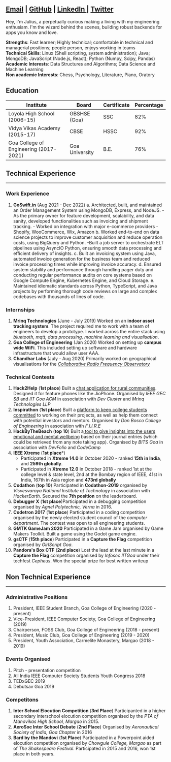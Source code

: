 [Email](mailto:juliusalphonso@pme.me) | [GitHub](https://github.com/JadeMaveric) | [LinkedIn ](https://www.linkedin.com/in/JuliusAlphonso/)| [Twitter](https://twitter.com/JuliusAlphonso)
-----

Hey, I'm Julius, a perpetually curious making a living with my engineering enthusiam. I'm the wizard behind the scenes, building robust backends for apps you know and love.

**Strengths**: Fast learner; Highly technical; comfortable in technical and managerial positions; people person, enjoys working in teams  
**Technical Skills**: Linux (Shell scripting, system administration); Java; MongoDB; JavaScript (Node.js, React); Python (Numpy, Scipy, Pandas)
**Academic Interests**: Data Structures and Algorithms; Data Science and Machine Learning  
**Non academic Interests**: Chess, Psychology, Literature, Piano, Oratory  

## **Education**

| **Institute**                             | **Board**      | **Certificate** | **Percentage**   |
| ----------------------------------------- | -------------- | --------------- | ---------------- |
| Loyola High School (2006-15)              | GBSHSE (Goa)   | SSC             | 82%              |
| Vidya Vikas Academy (2015-17)             | CBSE           | HSSC            | 92%              |
| Goa College of Engineering (2017-2021) | Goa University | B.E.            | 76%              |

## **Technical Experience**



------

### **Work Experience**
1. **GoSwift.in** (Aug 2021 - Dec 2022)
    a. Architected, built, and maintained an Order Management System using MongoDB, Express, and NodeJS.
        - As the primary owner for feature development, scalability, and data sanity, developed functionalities such as invoicing and shipment tracking.
        - Worked on integration with major e-commerce providers - Shopify, WooCommerce, Wix, Amazon
    b. Worked end-to-end on data science projects to improve customer acquisition and reduce operation costs, using BigQuery and Python.
        -Built a job server to orchestrate ELT pipelines using AsyncIO Python, ensuring smooth data processing and efficient delivery of insights.
    c. Built an invoicing system using Java, automated invoice generation for the business team and reduced invoice processing times while improving invoice accuracy.
    d. Ensured system stability and performance through handling pager duty and conducting regular performance audits on core systems based on Google Compute Engine, Kubernetes Engine, and Cloud Storage.
    e. Maintained idiomatic standards across Python, TypeScript, and Java projects by performing thorough code reviews on large and complex codebases with thousands of lines of code.


### **Internships**

1. **Mrinq Technologies** (June - July 2019) Worked on an **indoor asset tracking system**. The project required me to work with a team of engineers to develop a prototype. I worked across the entire stack using *bluetooth, mqtt, data processing, machine learning and visualisation*.
2. **Goa College of Engineering** (Jan 2020) Worked on setting up **campus wide WiFi**. This included setting up software and hardware infrastructure that would allow user AAA.
3. **Chandhar Labs** (July - Aug 2020) Primarily worked on geographical visualisations for the [*Collaborative Radio Frequency Observatory*](https://www.crfo.org/)

### **Technical Contests**

1. **Hack2Help** (**1st place**) Built a [chat application for rural communities](https://github.com/JadeMaveric/MessageBoard). Designed it for feature phones like the JioPhone. Organised by *IEEE GEC SB* and *IIT Goa ACM* in association with *Dev Cluster* and *Mrinq Technologies LLP*
2. **Inspirathon** (**1st place**) Built a [platform to keep college students committed](https://github.com/JadeMaveric/CollegeVenturers) to working on their projects, as well as help them connect with potential investors and mentors. Organised by *Don Bosco College of Engineering* in association with *F.I.I.R.E*
3. **HackByTheBeach** (**top 10**) Built a[ tool to give insights into the users emotional and mental wellbeing](https://github.com/JadeMaveric/HackByTheBeach) based on their journal entries (which could be retrieved from any note taking app). Organised by *BITS Goa* in association with *DevFolio* and *CodeCamp*
4. **IEEE Xtreme** (**1st place***)
    * Participated in **Xtreme 14.0** in October 2020 - ranked **15th in India**, and **259th globally**.
    * Participated in **Xtreme 12.0** in October 2018 - ranked 1st at the college level & state level, 2nd at the Bombay region of IEEE, 41st in India, 167th in Asia region and **473rd globally**
5. **Codathon** (**top 10**) Participated in **Codathon-2019** organised by *Visvesvaraya National Institute of Technology* in association with *HackerEarth*. Secured the **7th position** on the leaderboard.
6. **Debugger X** (**1st place**)Participated in a debugging competition organised by *Agnel Polytechnic, Verna* in 2016.
7. **Codetron 2017** (**1st place**) Participated in a coding competition organised by the newly elected student council of the *computer department*. The contest was open to all engineering students.
8. **GMTK GameJam 2020** Participated in a Game Jam organised by Game Makers Toolkit. Built a game using the Godot game engine.
9. **gsCTF** (**15th place**) Participated in a **Capture the Flag** competition organised by *GirlScript Goa*.
10. **Pandora's Box CTF** (**2nd place**) Lost the lead at the last minute in a **Capture the Flag** competition organised by *Infosec IITGoa* under their techfest *Cepheus*. Won the special prize for best written writeup

## **Non Technical Experience**



------



### **Administrative Positions**

1. President, IEEE Student Branch, Goa College of Engineering (2020 - present)
2. Vice-President, IEEE Computer Society, Goa College of Engineering (2019)
3. Chairperson, FOSS Club, Goa College of Engineering (2018 - present)
4. President, Music Club, Goa College of Engineering (2019 - 2020)
5. President, Youth Association, Carmelite Monastery, Margao (2018 - 2019)

### **Events Organised**

1. Pitch - presentation competition
2. All India IEEE Computer Society Students Youth Congress 2018
3. TEDxGEC 2019
4. Debutsav Goa 2019

### **Competitons**

1. **Inter School Elocution Competition** (**3rd Place**) Participanted in a higher secondary interschool elocution competition organised by the *PTA of Manovikas High School, Margao* in 2015.
2. **AeroSoc Inter School Debate** (**2nd Place**) Organised by *Aeronautical Society of India, Goa Chapter* in 2016
3. **Bard by the Mandovi** (**1st Place**) Participated in a Powerpoint aided elocution competition organised by *Chowgule College, Margao* as part of *The Shakespeare Festival*. Participated in 2015 and 2016, won 1st place in both years.

